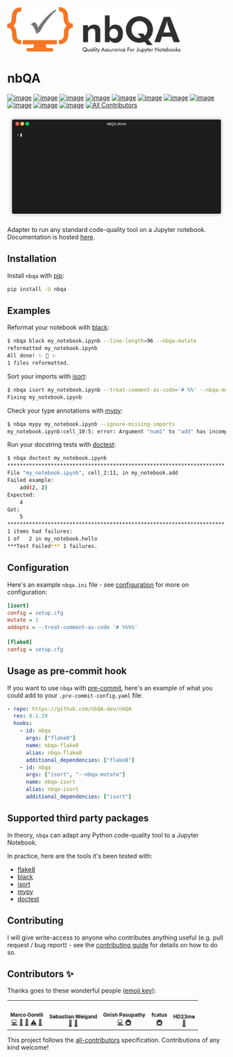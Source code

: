 <img src="https://github.com/nbQA-dev/nbQA/raw/master/assets/logo.png" alt="logo" width="400"/>

# nbQA

[![image](https://github.com/nbQA-dev/nbQA/workflows/tox/badge.svg)](https://github.com/nbQA-dev/nbQA/actions?workflow=tox)
[![image](https://codecov.io/gh/nbQA-dev/nbQA/branch/master/graph/badge.svg)](https://codecov.io/gh/nbQA-dev/nbQA)
[![image](https://badge.fury.io/py/nbqa.svg)](https://badge.fury.io/py/nbqa)
[![image](https://readthedocs.org/projects/nbqa/badge/?version=latest&style=plastic)](https://nbqa.readthedocs.io/en/latest/)
[![image](https://img.shields.io/pypi/pyversions/nbqa.svg)](https://pypi.org/project/nbqa/)
[![image](https://img.shields.io/badge/pre--commit-enabled-brightgreen?logo=pre-commit&logoColor=white)](https://github.com/pre-commit/pre-commit)
[![image](http://www.mypy-lang.org/static/mypy_badge.svg)](http://mypy-lang.org/)
[![image](https://interrogate.readthedocs.io/en/latest/_static/interrogate_badge.svg)](https://github.com/econchick/interrogate)
[![image](https://img.shields.io/badge/code%20style-black-000000.svg)](https://github.com/psf/black)
[![image](https://img.shields.io/badge/pylint-10/10-brightgreen.svg)](https://github.com/PyCQA/pylint)
[![image](https://img.shields.io/pypi/dm/nbqa.svg?label=pypi%20downloads&logo=PyPI&logoColor=white)](https://pypistats.org/packages/nbqa)
[![All Contributors](https://img.shields.io/github/all-contributors/nbQA-dev/nbQA)](#contributors)

<p align="center">
    <a href="#readme">
        <img alt="demo" src="https://raw.githubusercontent.com/nbQA-dev/nbQA-demo/master/demo.gif">
    </a>
</p>

Adapter to run any standard code-quality tool on a Jupyter notebook.
Documentation is hosted [here](https://nbqa.readthedocs.io/en/latest/).

## Installation

Install `nbqa` with [pip](https://pip.pypa.io):

```bash
pip install -U nbqa
```

## Examples

Reformat your notebook with
[black](https://black.readthedocs.io/en/stable/):

```bash
$ nbqa black my_notebook.ipynb --line-length=96 --nbqa-mutate
reformatted my_notebook.ipynb
All done! ✨ 🍰 ✨
1 files reformatted.
```

Sort your imports with [isort](https://timothycrosley.github.io/isort/):

```bash
$ nbqa isort my_notebook.ipynb --treat-comment-as-code='# %%' --nbqa-mutate
Fixing my_notebook.ipynb
```

Check your type annotations with [mypy](http://mypy-lang.org/):

```bash
$ nbqa mypy my_notebook.ipynb --ignore-missing-imports
my_notebook.ipynb:cell_10:5: error: Argument "num1" to "add" has incompatible type "str"; expected "int"
```

Run your docstring tests with
[doctest](https://docs.python.org/3/library/doctest.html):

```bash
$ nbqa doctest my_notebook.ipynb
**********************************************************************
File "my_notebook.ipynb", cell_2:11, in my_notebook.add
Failed example:
    add(2, 2)
Expected:
    4
Got:
    5
**********************************************************************
1 items had failures:
1 of   2 in my_notebook.hello
***Test Failed*** 1 failures.
```

## Configuration

Here\'s an example `nbqa.ini` file - see
[configuration](https://nbqa.readthedocs.io/en/latest/configuration.html)
for more on configuration:

```ini
[isort]
config = setup.cfg
mutate = 1
addopts = --treat-comment-as-code '# %%%%'

[flake8]
config = setup.cfg
```

## Usage as pre-commit hook

If you want to use `nbqa` with [pre-commit](https://pre-commit.com/),
here\'s an example of what you could add to your
`.pre-commit-config.yaml` file:

```yaml
- repo: https://github.com/nbQA-dev/nbQA
  rev: 0.1.29
  hooks:
    - id: nbqa
      args: ["flake8"]
      name: nbqa-flake8
      alias: nbqa-flake8
      additional_dependencies: ["flake8"]
    - id: nbqa
      args: ["isort", "--nbqa-mutate"]
      name: nbqa-isort
      alias: nbqa-isort
      additional_dependencies: ["isort"]
```

## Supported third party packages

In theory, `nbqa` can adapt any Python code-quality tool to a Jupyter Notebook.

In practice, here are the tools it\'s been tested with:

- [flake8](https://flake8.pycqa.org/en/latest/)
- [black](https://black.readthedocs.io/en/stable/)
- [isort](https://timothycrosley.github.io/isort/)
- [mypy](http://mypy-lang.org/)
- [doctest](https://docs.python.org/3/library/doctest.html)

## Contributing

I will give write-access to anyone who contributes anything useful
(e.g. pull request / bug report) - see the
[contributing guide](https://nbqa.readthedocs.io/en/latest/contributing.html)
for details on how to do so.

## Contributors ✨

Thanks goes to these wonderful people ([emoji key](https://allcontributors.org/docs/en/emoji-key)):

<!-- ALL-CONTRIBUTORS-LIST:START - Do not remove or modify this section -->
<!-- prettier-ignore-start -->
<!-- markdownlint-disable -->
<table>
  <tr>
    <td align="center"><a href="https://github.com/MarcoGorelli"><img src="https://avatars2.githubusercontent.com/u/33491632?v=4" width="100px;" alt=""/><br /><sub><b>Marco Gorelli</b></sub></a><br /><a href="https://github.com/nbQA-dev/nbQA/commits?author=MarcoGorelli" title="Code">💻</a> <a href="#maintenance-MarcoGorelli" title="Maintenance">🚧</a> <a href="https://github.com/nbQA-dev/nbQA/pulls?q=is%3Apr+reviewed-by%3AMarcoGorelli" title="Reviewed Pull Requests">👀</a> <a href="https://github.com/nbQA-dev/nbQA/commits?author=MarcoGorelli" title="Tests">⚠️</a> <a href="#ideas-MarcoGorelli" title="Ideas, Planning, & Feedback">🤔</a></td>
    <td align="center"><a href="https://github.com/s-weigand"><img src="https://avatars2.githubusercontent.com/u/9513634?v=4" width="100px;" alt=""/><br /><sub><b>Sebastian Weigand</b></sub></a><br /><a href="#tool-s-weigand" title="Tools">🔧</a> <a href="https://github.com/nbQA-dev/nbQA/pulls?q=is%3Apr+reviewed-by%3As-weigand" title="Reviewed Pull Requests">👀</a></td>
    <td align="center"><a href="https://github.com/girip11"><img src="https://avatars1.githubusercontent.com/u/5471162?v=4" width="100px;" alt=""/><br /><sub><b>Girish Pasupathy</b></sub></a><br /><a href="https://github.com/nbQA-dev/nbQA/commits?author=girip11" title="Code">💻</a> <a href="#infra-girip11" title="Infrastructure (Hosting, Build-Tools, etc)">🚇</a></td>
    <td align="center"><a href="https://github.com/fcatus"><img src="https://avatars0.githubusercontent.com/u/56323389?v=4" width="100px;" alt=""/><br /><sub><b>fcatus</b></sub></a><br /><a href="#infra-fcatus" title="Infrastructure (Hosting, Build-Tools, etc)">🚇</a></td>
    <td align="center"><a href="https://github.com/HD23me"><img src="https://avatars3.githubusercontent.com/u/68745664?v=4" width="100px;" alt=""/><br /><sub><b>HD23me</b></sub></a><br /><a href="https://github.com/nbQA-dev/nbQA/issues?q=author%3AHD23me" title="Bug reports">🐛</a></td>
  </tr>
</table>

<!-- markdownlint-enable -->
<!-- prettier-ignore-end -->
<!-- ALL-CONTRIBUTORS-LIST:END -->

This project follows the [all-contributors](https://github.com/all-contributors/all-contributors) specification. Contributions of any kind welcome!
